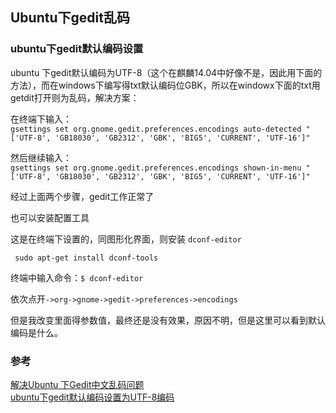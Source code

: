 ## Ubuntu下gedit乱码


### ubuntu下gedit默认编码设置
 
ubuntu 下gedit默认编码为UTF-8（这个在麒麟14.04中好像不是，因此用下面的方法），而在windows下编写得txt默认编码位GBK，所以在windowx下面的txt用getdit打开则为乱码，解决方案：  
 
在终端下输入：  
`gsettings set org.gnome.gedit.preferences.encodings auto-detected "['UTF-8', 'GB18030', 'GB2312', 'GBK', 'BIG5', 'CURRENT', 'UTF-16']"`
 
  然后继续输入：  
`gsettings set org.gnome.gedit.preferences.encodings shown-in-menu "['UTF-8', 'GB18030', 'GB2312', 'GBK', 'BIG5', 'CURRENT', 'UTF-16']"`

经过上面两个步骤，gedit工作正常了


也可以安装配置工具  
 
  这是在终端下设置的，同图形化界面，则安装 `dconf-editor`
 ```
  sudo apt-get install dconf-tools
  ```
  终端中输入命令：`$ dconf-editor`
 
  依次点开`->org->gnome->gedit->preferences->encodings`
 
  但是我改变里面得参数值，最终还是没有效果，原因不明，但是这里可以看到默认编码是什么。 


### 参考
[解决Ubuntu 下Gedit中文乱码问题](https://blog.csdn.net/lemonzone2010/article/details/6041187)  
[ubuntu下gedit默认编码设置为UTF-8编码](https://blog.csdn.net/miscclp/article/details/39154639)  



